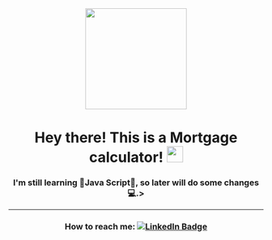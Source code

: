 <div align="center">
  <img src="https://media.giphy.com/media/ktOGNeRkbV6FyeBHq4/giphy.gif" width="200" height="200"/>
</div>

<h1 align="center"> Hey there! This is a Mortgage calculator! <img src="https://github.com/blackcater/blackcater/raw/main/images/Hi.gif" height="32"/> </h1>
<h3 align="center">I'm still learning 💖Java Script💖, so later will do some changes 💻.> </h3>
<hr>
<div id="badges" align="center">
  <h3>How to reach me: <a href="https://www.linkedin.com/in/qainna/">
    <img src="https://img.shields.io/badge/LinkedIn-blue?style=for-the-badge&logo=linkedin&logoColor=white" alt="LinkedIn Badge"/></a>
  </h3>
</div>
